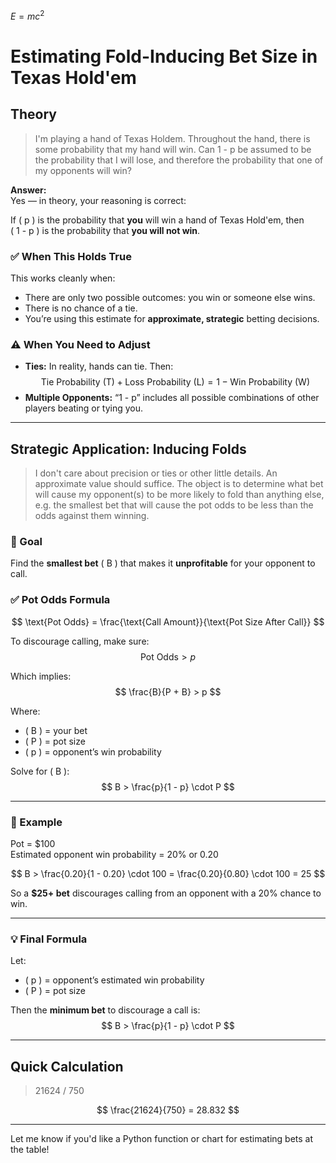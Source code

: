 $E = mc^2$
# Estimating Fold-Inducing Bet Size in Texas Hold'em

## Theory

> I'm playing a hand of Texas Holdem. Throughout the hand, there is some probability that my hand will win. Can 1 - p be assumed to be the probability that I will lose, and therefore the probability that one of my opponents will win?

**Answer:**  
Yes — in theory, your reasoning is correct:

If \( p \) is the probability that **you** will win a hand of Texas Hold'em, then  
\( 1 - p \) is the probability that **you will not win**.

### ✅ When This Holds True
This works cleanly when:
- There are only two possible outcomes: you win or someone else wins.
- There is no chance of a tie.
- You’re using this estimate for **approximate, strategic** betting decisions.

### ⚠️ When You Need to Adjust
- **Ties:** In reality, hands can tie. Then:
  $$
  \text{Tie Probability (T)} + \text{Loss Probability (L)} = 1 - \text{Win Probability (W)}
  $$
- **Multiple Opponents:** “1 - p” includes all possible combinations of other players beating or tying you.

---

## Strategic Application: Inducing Folds

> I don't care about precision or ties or other little details. An approximate value should suffice. The object is to determine what bet will cause my opponent(s) to be more likely to fold than anything else, e.g. the smallest bet that will cause the pot odds to be less than the odds against them winning.

### 🔢 Goal
Find the **smallest bet** \( B \) that makes it **unprofitable** for your opponent to call.

### ✅ Pot Odds Formula
$$
\text{Pot Odds} = \frac{\text{Call Amount}}{\text{Pot Size After Call}}
$$

To discourage calling, make sure:
$$
\text{Pot Odds} > p
$$

Which implies:
$$
\frac{B}{P + B} > p
$$

Where:
- \( B \) = your bet
- \( P \) = pot size
- \( p \) = opponent’s win probability

Solve for \( B \):
$$
B > \frac{p}{1 - p} \cdot P
$$

---

### 🧮 Example

Pot = \$100  
Estimated opponent win probability = 20% or 0.20

$$
B > \frac{0.20}{1 - 0.20} \cdot 100 = \frac{0.20}{0.80} \cdot 100 = 25
$$

So a **\$25+ bet** discourages calling from an opponent with a 20% chance to win.

---

### 💡 Final Formula

Let:
- \( p \) = opponent’s estimated win probability
- \( P \) = pot size

Then the **minimum bet** to discourage a call is:
$$
B > \frac{p}{1 - p} \cdot P
$$

---

## Quick Calculation

> 21624 / 750

$$
\frac{21624}{750} = 28.832
$$

---

Let me know if you'd like a Python function or chart for estimating bets at the table!
